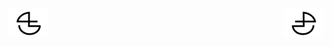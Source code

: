 
<a href="https://github.com/BlenderCN/blenderTutorial/blob/master/BlenderPythonAPIDocumentation/Gotchassomeoftheproblemsyoumaycomeupagainstwhenwritingscripts.md">
  <img src="https://github.com/BlenderCN/blenderTutorial/blob/master/mDrivEngine/blenderpng/logoleft.png" align="left">
</a>
<a href="https://github.com/BlenderCN/blenderTutorial/blob/master/BlenderPythonAPIDocumentation/ContextAccessbpycontext.md">
  <img src="https://github.com/BlenderCN/blenderTutorial/blob/master/mDrivEngine/blenderpng/logoright.png" align="right">
</a>

